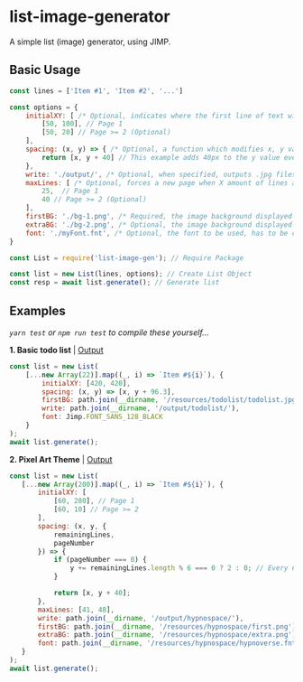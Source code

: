 # list-image-generator

A simple list (image) generator, using JIMP.

## Basic Usage

```js
const lines = ['Item #1', 'Item #2', '...']

const options = {
    initialXY: [ /* Optional, indicates where the first line of text will be placed on the page */
        [50, 100], // Page 1
        [50, 20] // Page >= 2 (Optional)
    ],
    spacing: (x, y) => { /* Optional, a function which modifies x, y values passed through it */
        return [x, y + 40] // This example adds 40px to the y value every new line
    },
    write: './output/', /* Optional, when specified, outputs .jpg files in addition to returning buffer(s) */
    maxLines: [ /* Optional, forces a new page when X amount of lines are on the page */
        25,  // Page 1
        40 // Page >= 2 (Optional)
    ],
    firstBG: './bg-1.png', /* Required, the image background displayed on the first (or subsequent) page */
    extraBG: './bg-2.png', /* Optional, the image background displayed on pages 2 and above */
    font: './myFont.fnt', /* Optional, the font to be used, has to be compatible with Jimp */
}
```

```js
const List = require('list-image-gen'); // Require Package

const list = new List(lines, options); // Create List Object
const resp = await list.generate(); // Generate list
```

## Examples

*`yarn test` or `npm run test` to compile these yourself...*

**1. Basic todo list** | [Output](https://github.com/lorencerri/list-image-gen/tree/rewrite/test/output/todolist)
```js
const list = new List(
    [...new Array(22)].map((_, i) => `Item #${i}`), {
        initialXY: [420, 420],
        spacing: (x, y) => [x, y + 96.3],
        firstBG: path.join(__dirname, '/resources/todolist/todolist.jpg'),
        write: path.join(__dirname, '/output/todolist/'),
        font: Jimp.FONT_SANS_128_BLACK
    }
);
await list.generate();
 ```
 
 **2. Pixel Art Theme** | [Output](https://github.com/lorencerri/list-image-gen/tree/rewrite/test/output/hypnospace)
 ```js
 const list = new List(
    [...new Array(200)].map((_, i) => `Item #${i}`), {
        initialXY: [
            [60, 280], // Page 1
            [60, 10] // Page >= 2
        ],
        spacing: (x, y, {
            remainingLines,
            pageNumber
        }) => {
            if (pageNumber === 0) {
                y += remainingLines.length % 6 === 0 ? 2 : 0; // Every 6 items on the first page, add 2 to the y position
            }

            return [x, y + 40];
        },
        maxLines: [41, 48],
        write: path.join(__dirname, '/output/hypnospace/'),
        firstBG: path.join(__dirname, '/resources/hypnospace/first.png'),
        extraBG: path.join(__dirname, '/resources/hypnospace/extra.png'),
        font: path.join(__dirname, '/resources/hypnospace/hypnoverse.fnt')
    }
);
await list.generate();
```


